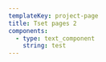 ```yaml
---
templateKey: project-page
title: Tset pages 2
components:
  - type: text_component
    string: test
---
```

